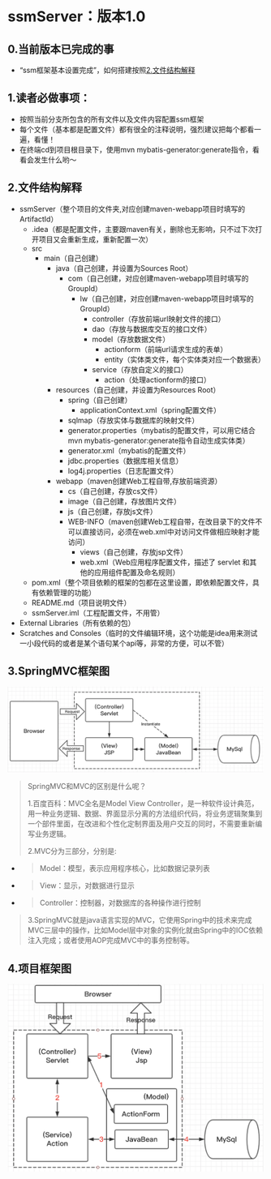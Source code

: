 <h1 >ssmServer：版本1.0</h1>

<h2 >0.当前版本已完成的事</h2>

- “ssm框架基本设置完成”，如何搭建按照[2.文件结构解释](#2)

<h2 >1.读者必做事项：</h2>

- 按照当前分支所包含的所有文件以及文件内容配置ssm框架
- 每个文件（基本都是配置文件）都有很全的注释说明，强烈建议把每个都看一遍，看懂！
- 在终端cd到项目根目录下，使用mvn mybatis-generator:generate指令，看看会发生什么哟～

<h2 id="2">2.文件结构解释</h2>

- ssmServer（整个项目的文件夹,对应创建maven-webapp项目时填写的ArtifactId）
    - .idea（都是配置文件，主要跟maven有关，删除也无影响，只不过下次打开项目又会重新生成，重新配置一次）
    - src
        - main（自己创建）
            - java（自己创建，并设置为Sources Root）
                - com（自己创建，对应创建maven-webapp项目时填写的GroupId）
                    - lw（自己创建，对应创建maven-webapp项目时填写的GroupId）
                        - controller（存放前端url映射文件的接口）
                        - dao（存放与数据库交互的接口文件）
                        - model（存放数据文件）
                            - actionform（前端url请求生成的表单）
                            - entity（实体类文件，每个实体类对应一个数据表）
                        - service（存放自定义的接口）
                            - action（处理actionform的接口）
            - resources（自己创建，并设置为Resources Root）
                - spring（自己创建）
                    - applicationContext.xml（spring配置文件）
                - sqlmap（存放实体与数据库的映射文件）
                - generator.properties（mybatis的配置文件，可以用它结合mvn mybatis-generator:generate指令自动生成实体类）
                - generator.xml（mybatis的配置文件）
                - jdbc.properties（数据库相关信息）
                - log4j.properties（日志配置文件）
            - webapp（maven创建Web工程自带,存放前端资源）
                - cs（自己创建，存放cs文件）
                - image（自己创建，存放图片文件）
                - js（自己创建，存放js文件）
                - WEB-INFO（maven创建Web工程自带，在改目录下的文件不可以直接访问，必须在web.xml中对访问文件做相应映射才能访问）
                    - views（自己创建，存放jsp文件）
                    - web.xml（Web应用程序配置文件，描述了 servlet 和其他的应用组件配置及命名规则） 
    - pom.xml（整个项目依赖的框架的包都在这里设置，即依赖配置文件，具有依赖管理的功能）
    - README.md（项目说明文件）
    - ssmServer.iml（工程配置文件，不用管）
- External Libraries（所有依赖的包）
- Scratches and Consoles（临时的文件编辑环境，这个功能是idea用来测试一小段代码的或者是某个语句某个api等，非常的方便，可以不管）

<h2>3.SpringMVC框架图</h2>

![如果图片显示失败，请检查图片路径是否正确](src/main/webapp/images/SpringMVC.png)
> SpringMVC和MVC的区别是什么呢？
>
> 1.百度百科：MVC全名是Model View Controller，是一种软件设计典范，用一种业务逻辑、数据、界面显示分离的方法组织代码，将业务逻辑聚集到一个部件里面，在改进和个性化定制界面及用户交互的同时，不需要重新编写业务逻辑。
> 
>2.MVC分为三部分，分别是:
- > Model：模型，表示应用程序核心，比如数据记录列表
- > View：显示，对数据进行显示
- > Controller：控制器，对数据库的各种操作进行控制
>
>3.SpringMVC就是java语言实现的MVC，它使用Spring中的技术来完成MVC三层中的操作，比如Model层中对象的实例化就由Spring中的IOC依赖注入完成；或者使用AOP完成MVC中的事务控制等。

<h2>4.项目框架图</h2>

![如果图片显示失败，请检查图片路径是否正确](src/main/webapp/images/SpringMVC-1.png)